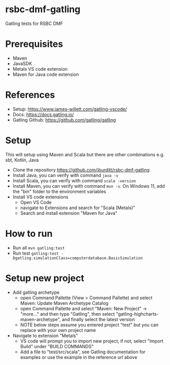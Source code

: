 # rsbc-dmf-gatling
Gatling tests for RSBC DMF

# Prerequisites
- Maven
- JavaSDK
- Metals VS code extension
- Maven for Java code extension

# References
- Setup: https://www.james-willett.com/gatling-vscode/
- Docs: https://docs.gatling.io/
- Gatling Github: https://github.com/gatling/gatling

# Setup
This will setup using Maven and Scala but there are other combinations e.g. sbt, Kotlin, Java
- Clone the repository https://github.com/jburditt/rsbc-dmf-gatling
- Install Java, you can verify with command `java -v`
- Install Scala, you can verify with command `scale -version`
- Install Maven, you can verify with command `mvn -v`. On Windows 11, add the "bin" folder to the environment variables
- Install VS code extensions
  - Open VS Code
  - navigate to Extensions and search for "Scala (Metals)"
  - Search and install extension "Maven for Java"

# How to run
- Run all `mvn gatling:test`
- Run test `gatling:test -Dgatling.simulationClass=computerdatabase.BasicSimulation`

# Setup new project
- Add gatling archetype
  - open Command Pallette (View > Command Pallette) and select Maven: Update Maven Archetype Catalog
  - open Command Pallette and select "Maven: New Project" -> "more..." and then type "Gatling", then select "gatling-highcharts-maven-archetype", and finally select the latest version
  - NOTE below steps assume you entered project "test" but you can replace with your own project name
- Navigate to extension "Metals"
  - VS code will prompt you to import new project, if not, select "Import Build" under "BUILD COMMANDS"
  - Add a file to "test/src/scala", see Gatling documentation for examples or use the example in the reference url above
